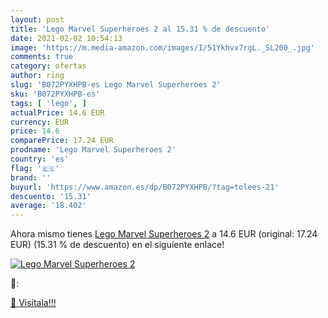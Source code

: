 ```yaml
---
layout: post
title: 'Lego Marvel Superheroes 2 al 15.31 % de descuento'
date: 2021-02-02 10:54:13
image: 'https://m.media-amazon.com/images/I/51Ykhvx7rgL._SL200_.jpg'
comments: true
category: ofertas
author: ring
slug: 'B072PYXHPB-es Lego Marvel Superheroes 2'
sku: 'B072PYXHPB-es'
tags: [ 'lego', ]
actualPrice: 14.6 EUR
currency: EUR
price: 14.6
comparePrice: 17.24 EUR
prodname: 'Lego Marvel Superheroes 2'
country: 'es'
flag: '🇪🇸'
brand: ''
buyurl: 'https://www.amazon.es/dp/B072PYXHPB/?tag=tolees-21'
descuento: '15.31'
average: '18.402'
---
```


Ahora mismo tienes [Lego Marvel Superheroes 2](https://www.amazon.es/dp/B072PYXHPB/?tag=tolees-21) a 14.6 EUR (original: 17.24 EUR) (15.31 %  de descuento) en el siguiente enlace!

[![Lego Marvel Superheroes 2](https://m.media-amazon.com/images/I/51Ykhvx7rgL._SL200_.jpg)](https://www.amazon.es/dp/B072PYXHPB/?tag=tolees-21)

🔎:


[🛒 Visítala!!!](https://www.amazon.es/dp/B072PYXHPB/?tag=tolees-21)
